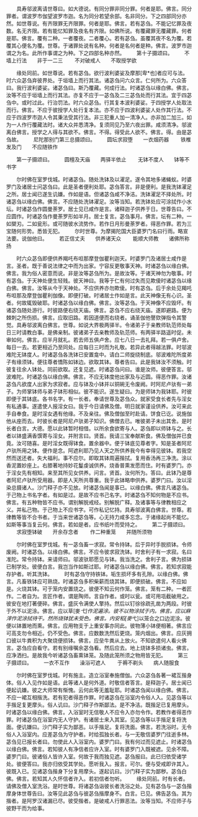 <!-- { "loadSidebar": true } -->
　　具寿邬波离请世尊曰。如大德说。有同分罪非同分罪。何者是耶。佛言。同分罪者。谓波罗市伽望波罗市迦。名为同分若望余部。名非同分。下之四部同分亦然。如世尊说。有齐限罪无齐限罪。何者是耶。佛言。若有苾刍。不能记忆罪及夜数。名无齐限。若有能忆知罪及夜名有齐限。如佛所说。有覆藏罪无覆藏罪。何者是耶。佛言。覆有二种。一者覆夜。二者覆心。若有苾刍。虽覆其夜不名为覆。若覆其心便名为覆。世尊。于诸罪处说有名种。何者是名何者是种。佛言。波罗市迦谓之为名。此所作事谓之为种。下之四部名种亦然。
　　第十子摄颂曰。
　　不墙上行法　　非于一二三
　　不对破戒人　　不取授学欲

　　缘处同前。如世尊说。若有苾刍。欲行波利婆娑及摩那[卑*也]者应可与法。时六众苾刍弃彼界处。于垣墙上而行其法。诸苾刍问六众言。仁何所为。六众答曰。我行波利婆娑。诸苾刍曰。斯乃覆藏。何成行法。时诸苾刍以缘白佛。佛言。汝等不应于垣墙上而行其法。亦复不应于一苾刍及二三苾刍处而行其法。宜于四苾刍中。或时过此。行治罚法。时六众苾刍。行其复本波利婆娑。于四授学人处取法而行。佛言。不应于彼授学人处行复本法。亦不应于四波利婆娑人处作其行法。不应于四波罗市迦人令其秉法受其行法。非三犯重人加一清净人。亦非加二加三。如为一人作行覆藏法时。诸大众并悉清净。复须同见乃至六夜出罪。咸须清净。邬波离白佛言。授学之人得与其欲不。佛言。不得。得受此人欲不。佛言。得。由是苾刍故。
　　尼陀那别门第三总摄颂曰。
　　圆坛求寂堕　　一衣烟药器
　　铁椎发及门　　不应随铁作

　　第一子摄颂曰。
　　圆檀及天庙　　两驿半依止
　　无钵不度人　　钵等不书字

　　尔时佛在室罗伐城。时诸苾刍。随处洗钵及以濯足。遂令其地多诸蝇蚁。时婆罗门及诸居士问苾刍曰。此是圣者便利处耶。苾刍答言。非是便利。是我洗钵濯足之所。居士闻已遂生讥嫌。作如是语。但诸苾刍咸不净洁。洗钵濯足不择处所。时诸苾刍以缘白佛。佛言。不应随处洗钵濯足。汝等当知。若洗钵处应可涂拭作小水坛。时诸苾刍作圆曼荼罗。居士见已咸作是言。诸释迦子供养于日。世尊告曰。不应圆作。时诸苾刍作曼荼罗形如半月。居士复言。苾刍事月。佛言。坛有二种。一如槊刃。二如瓮形。或可随彼水流势作。若作日月形曼荼罗者。得恶作罪。若为三宝随何形势。悉皆无犯。
　　尔时世尊。为摩揭陀国大臣婆罗门名曰行雨。略宣法要。说伽他曰。
　　若正信丈夫　　供养诸天众
　　能顺大师教　　诸佛所称扬

　　时六众苾刍即便供养羯吒布呾那摩登伽瞿利迦天。时婆罗门及诸居士咸作是言。圣者。既于善说法律之中而为出家。宁容反更敬事天神。时诸苾刍以缘白佛。佛言。我为俗人密意而说。非是汝等苾刍所为。是故汝等。于诸天神勿为敬事。时有苾刍。于天神处便生轻贱。彼天神曰。我等于仁有何过失而见欺倰时诸苾刍以缘白佛。佛言。汝等从今于天神处。不应供养亦勿欺倰。时有苾刍。后于余处见羯吒布呾那及摩登伽瞿利伽像。即便打破。时诸居士作如是言。此天神像无有心识。圣者。何故辄毁破耶。时诸苾刍以缘白佛。佛言。汝等苾刍。于天神像不应毁坏。有诸苾刍随处游行。时彼路便右绕天庙。佛言。苾刍不应右绕天庙。遂即避路。便为棘刺之所伤损。佛言。应取旧路。若因道便而右绕者。诵圣伽他謦欬弹指令其警觉。具寿邬波离白佛言。世尊。如说大界极两驿半。令诸弟子于亲教师轨范师处每日三时请教白事。是佛亲制。彼诸弟子去亲教师及轨范师。有两驿半路遥时促。未审如何。佛言。应半月就礼。若去师五俱卢舍。应七八日一去礼拜。若一俱卢舍。每日一去。若更相近乃至同处。应每日三时而为礼敬。若异此者得越法罪。时邬波难陀无钵度人。时诸苾刍各洗钵已安置龛中。请白二师旋绕制底。邬波难陀所度弟子有缘须钵。便往尊者憍陈如钵边。欲取其钵。尊者告曰。此是我钵汝不须触。时彼复往余人钵处。同前欲取。还复见遮。时诸苾刍问曰。谁是汝师。彼便答言。邬波难陀。时诸苾刍以缘白佛。佛言。不应无钵度他出家及与近圆。得恶作罪。汝诸苾刍凡欲度人出家为求寂者。应与钵及小钵并以铜碗无令废阙。时阿尼卢驮有一弟子。为师掌钵师与弟子钵形相似。彼不能识。遂生疑曰。为是师钵为我钵耶。时彼即便于其钵底。各书名字。有一长者。奉请世尊及苾刍众。就家受食长者先与淫女有私通事。遂遣使人报淫女曰。我于今日请佛及僧。明日就家谨设供养。汝可来此手自奉食。是时淫女遇有他缘。不及亲往。佛及僧伽至时赴请。饼食已讫。说施伽他从座而去。时彼长者是阿尼卢驮弟子知识。佛僧去已。唯彼弟子未出其舍。是时长者白言。大德。愿以此钵暂时相借。以所余食欲寄与人。苾刍即以师钵与之。长者以钵盛满香馔寄与淫女。并附言曰。贤首。我请三宝奉献斯食。佛及僧伽并已食竟。汝可随喜。是时淫女既得钵食。置余器中。便于钵底见尊者字。知是圣者阿尼卢驮所用之钵。便作是念。阿遮利耶乃见人天之所供养我今有幸得见彼钵。若我空然而送还者。失大福利。事不应尔。即取其钵周遍揩拭。复用香汤再三净洗。涂以香泥置妙座上。右膝著地持妙花鬘虔诚供养。烧香普熏发愿而住。时有婆罗门。亦于淫女先有相知。来至其所见女供养。问言。贤首。汝何所为。答曰。此钵乃是尊者阿尼卢驮所受用器。即是人天所共尊重。我于此钵略申供养。婆罗门曰。汝以淫染总摄诸人。沙门释子亦不见放。时诸苾刍闻是事已。以缘白佛。佛言凡诸苾刍。于己物上书名字者。有如是过。是故不应书己名字。时诸苾刍不知何物是不应书。佛言。有五种物皆不应书。谓别解脱戒经。别解脱广释。及诸事等与律教相应之义。并私己物。于己物上不应书字。可作私记忆持。具寿邬波离白佛言。世尊。若律教等皆不合书者。于当来世诸苾刍等。心无持力咸多忘念。于诸缘起尚不能忆。如斯等事当复云何。佛言。若如是者。应书纸叶而受持之。
　　第二子摄颂曰。
　　求寂堕钵破　　开余存念者
　　作二种重笼　　并随所须物

　　尔时佛在室罗伐城。有一苾刍畜一求寂。常令持钵。后于异时手脱损钵。令师废阙。时诸苾刍。以缘白佛。佛言。不应令彼求寂洗钵。时舍利子有一求寂。名曰准陀。常令持钵。来请师曰。邬波驮耶愿见与钵。我当洗之。舍利子言。佛为损钵已制学处。彼便白言。我岂当作如斯过耶。时诸苾刍以缘白佛。佛言。若知求寂能存护者。听其洗钵。
　　时有苾刍守持铁钵。垢生损坏多有孔隙。以缘白佛。佛言。凡畜铁钵应可熟烧。时诸苾刍多积柴薪而烧其钵。即便损破。佛言。不应如是。火烧其钵。可于笼内安置烧之。彼便不知云何作笼。佛言。笼有二种。一者匠作。二者自为。言匠作者。谓是陶师。言自作者。或时以瓮。或可用瓨截破用之。彼安在地打著便碎。佛言。盛灰令满使人擎持。然后以钉徐徐疏孔凿为两段。时彼于外不以泥涂。佛言。应以草[麥*弋]作泥遍涂。彼不以物涂拭于内。佛言。应以麻滓作泥涂拭待干。然所烧钵犹未受色。佛言。内安稻[麥*弋]以笼合之口边泥涂。彼便以钵置地而熏。佛言。应用物支于上重安事亦同此。彼物薄小钵便相著。佛言应可高支勿令相近。仍不受色。佛言。应数数洗然后更烧。笼内烟出。佛言。应灰拥口彼以牛粪积为大聚烧便损钵。佛言。应垒牛粪从上放火。不知欲遣何人看火佛言。苾刍应自看守。若有别缘嘱余苾刍看。然后应去。地上烧钵多损诸虫。佛言。应净洒扫。是故我今听诸苾刍畜熏钵笼。及随此笼所须之物用皆无犯。
　　第三子摄颂曰。
　　一衣不互作　　澡浴可遮人
　　于褥不剃头　　病人随服食

　　尔时佛在室罗伐城。时有施主。造立浴室奉施僧伽。六众苾刍各著一裙互揩身体。俗人入见作如是语。此等诸人是何外道。时敬信者答言。是释迦子。居士闻已便起讥嫌。彼之大师常有惭愧。云何此等无羞耻耶。时诸苾刍闻以缘白佛。佛言。不应一裙互相揩洗。若有犯者得恶作罪。时诸苾刍在浴室内令俗人入。见苾刍等以手揩足复更摩头。俗人讥曰。沙门释子作斯鄙法。是不净洁。既揩足已复用摩头。时诸苾刍以缘白佛。佛言。入浴室时无信敬人不应令入亦勿令作。若教作者得恶作罪。时诸苾刍在浴室内无人守护。有诸居士来入其室。见苾刍等以手揩足复将洗面。便讥嫌曰。沙门释子实为鄙恶。以手揩足。复将洗面。佛言。若洗浴时。无令俗人入浴室内。应差苾刍为守护者。时给孤独长者。与一无敬信婆罗门往逝多林。苾刍见已报长者曰。勿使此人入浴室内。婆罗门曰。我有何过而见遮止。时诸苾刍以缘白佛。佛言。若知彼人有净信者应许入室。时有婆罗门入既被遮。见余不障。婆罗门曰。彼诸俗人皆许入室。何故于我而独见遮。苾刍报曰。此已归依受诸学处。彼便答曰。我亦归依受其学处。愿听我入。报言。可尔。便与受戒即许其入。彼既入已。见诸苾刍揩身下分复用摩头。遂起讥曰。沙门释子实为鄙秽。苾刍白佛。佛言。若知其人久怀信者许入。若初信者勿听。
　　缘处同前。时有长者。请佛及僧入室洗浴。是时世尊。将诸苾刍诣彼长者洗浴之处。见有苾刍与一苾刍揩摩身体世尊告曰。汝等见此苾刍与彼苾刍揩摩身不。白言。已见。佛告苾刍。其为揩者。是阿罗汉诸漏已尽。彼受揩者。是破戒人行罪恶法。汝等当知。不应师子与彼野干而为给事。

